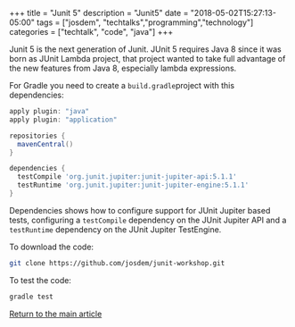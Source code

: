 +++
title =  "Junit 5"
description = "Junit5"
date = "2018-05-02T15:27:13-05:00"
tags = ["josdem", "techtalks","programming","technology"]
categories = ["techtalk", "code", "java"]
+++

Junit 5 is the next generation of Junit. JUnit 5 requires Java 8 since it was born as JUnit Lambda project, that project wanted to take full advantage of the new features from Java 8, especially lambda expressions.

For Gradle you need to create a `build.gradle`project with this dependencies:

```groovy
apply plugin: "java"
apply plugin: "application"

repositories {
  mavenCentral()
}

dependencies {
  testCompile 'org.junit.jupiter:junit-jupiter-api:5.1.1'
  testRuntime 'org.junit.jupiter:junit-jupiter-engine:5.1.1'
}
```

Dependencies shows how to configure support for JUnit Jupiter based tests, configuring a `testCompile` dependency on the JUnit Jupiter API and a `testRuntime` dependency on the JUnit Jupiter TestEngine.





To download the code:

```bash
git clone https://github.com/josdem/junit-workshop.git
```

To test the code:

```bash
gradle test
```

[Return to the main article](/techtalk/java)

